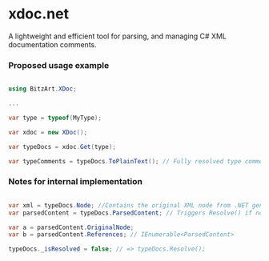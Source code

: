 # xdoc.net

A lightweight and efficient tool for parsing, and managing C# XML documentation comments.


### Proposed usage example

```csharp

using BitzArt.XDoc;

...

var type = typeof(MyType);

var xdoc = new XDoc();

var typeDocs = xdoc.Get(type);

var typeComments = typeDocs.ToPlainText(); // Fully resolved type commens (include inherited comments and crefs)
```

### Notes for internal implementation
```csharp

var xml = typeDocs.Node; //Contains the original XML node from .NET generated xml file
var parsedContent = typeDocs.ParsedContent; // Triggers Resolve() if not previously resolved

var a = parsedContent.OriginalNode;
var b = parsedContent.References; // IEnumerable<ParsedContent>

typeDocs._isResolved = false; // => typeDocs.Resolve();

```
